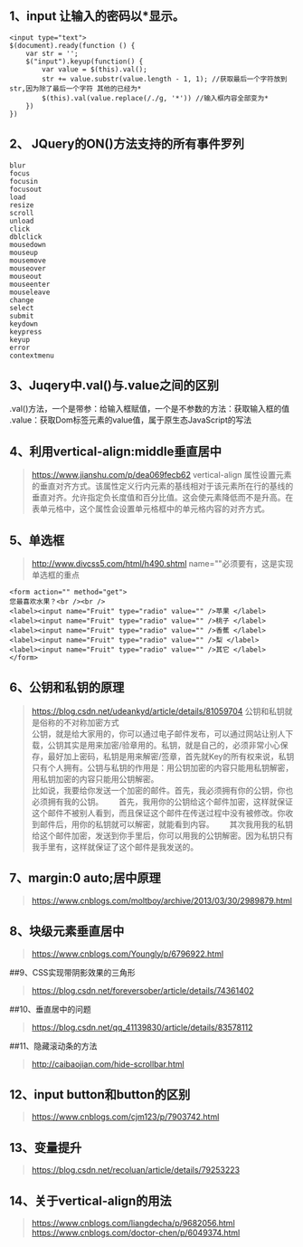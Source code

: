 ## 1、input 让输入的密码以*显示。
```
<input type="text">
$(document).ready(function () {
    var str = '';
    $("input").keyup(function() {
        var value = $(this).val();
        str += value.substr(value.length - 1, 1); //获取最后一个字符放到str,因为除了最后一个字符 其他的已经为*
        $(this).val(value.replace(/./g, '*')) //输入框内容全部变为*
    })
})
```

## 2、 JQuery的ON()方法支持的所有事件罗列
```
blur
focus
focusin
focusout
load
resize
scroll
unload
click
dblclick
mousedown
mouseup
mousemove
mouseover
mouseout
mouseenter
mouseleave
change
select
submit
keydown
keypress
keyup
error
contextmenu
```

## 3、Juqery中.val()与.value之间的区别

.val()方法，一个是带参：给输入框赋值，一个是不参数的方法：获取输入框的值
.value：获取Dom标签元素的value值，属于原生态JavaScript的写法 


## 4、利用vertical-align:middle垂直居中
>https://www.jianshu.com/p/dea069fecb62
vertical-align 属性设置元素的垂直对齐方式。该属性定义行内元素的基线相对于该元素所在行的基线的垂直对齐。允许指定负长度值和百分比值。这会使元素降低而不是升高。在表单元格中，这个属性会设置单元格框中的单元格内容的对齐方式。

## 5、单选框
>http://www.divcss5.com/html/h490.shtml
name=""必须要有，这是实现单选框的重点
```
<form action="" method="get"> 
您最喜欢水果？<br /><br /> 
<label><input name="Fruit" type="radio" value="" />苹果 </label> 
<label><input name="Fruit" type="radio" value="" />桃子 </label> 
<label><input name="Fruit" type="radio" value="" />香蕉 </label> 
<label><input name="Fruit" type="radio" value="" />梨 </label> 
<label><input name="Fruit" type="radio" value="" />其它 </label> 
</form> 
```


## 6、公钥和私钥的原理
>https://blog.csdn.net/udeankyd/article/details/81059704
公钥和私钥就是俗称的不对称加密方式    
公钥，就是给大家用的，你可以通过电子邮件发布，可以通过网站让别人下载，公钥其实是用来加密/验章用的。私钥，就是自己的，必须非常小心保存，最好加上密码，私钥是用来解密/签章，首先就Key的所有权来说，私钥只有个人拥有。公钥与私钥的作用是：用公钥加密的内容只能用私钥解密，用私钥加密的内容只能用公钥解密。    
比如说，我要给你发送一个加密的邮件。首先，我必须拥有你的公钥，你也必须拥有我的公钥。
      首先，我用你的公钥给这个邮件加密，这样就保证这个邮件不被别人看到，而且保证这个邮件在传送过程中没有被修改。你收到邮件后，用你的私钥就可以解密，就能看到内容。
      其次我用我的私钥给这个邮件加密，发送到你手里后，你可以用我的公钥解密。因为私钥只有我手里有，这样就保证了这个邮件是我发送的。




## 7、margin:0 auto;居中原理
>https://www.cnblogs.com/moltboy/archive/2013/03/30/2989879.html

## 8、块级元素垂直居中
>https://www.cnblogs.com/Youngly/p/6796922.html

##9、CSS实现带阴影效果的三角形
>https://blog.csdn.net/foreversober/article/details/74361402

##10、垂直居中的问题
>https://blog.csdn.net/qq_41139830/article/details/83578112

##11、隐藏滚动条的方法
>http://caibaojian.com/hide-scrollbar.html

## 12、input button和button的区别
>https://www.cnblogs.com/cjm123/p/7903742.html

## 13、**变量提升**
>https://blog.csdn.net/recoluan/article/details/79253223
## 14、关于vertical-align的用法
>https://www.cnblogs.com/liangdecha/p/9682056.html
>https://www.cnblogs.com/doctor-chen/p/6049374.html
